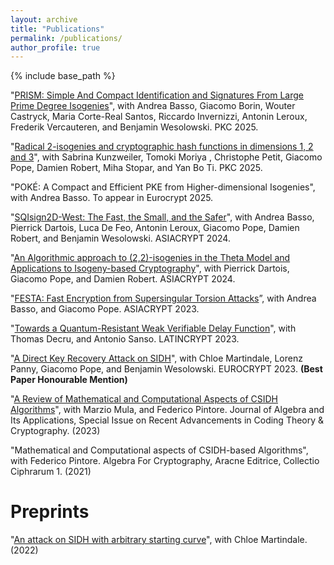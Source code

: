 ```yaml
---
layout: archive
title: "Publications"
permalink: /publications/
author_profile: true
---
```

{% include base_path %}

"[PRISM: Simple And Compact Identification and Signatures From Large Prime Degree Isogenies](https://eprint.iacr.org/2025/135)", with Andrea Basso, Giacomo Borin, Wouter Castryck, Maria Corte-Real Santos, Riccardo Invernizzi, Antonin Leroux, Frederik Vercauteren, and Benjamin Wesolowski. PKC 2025.

"[Radical 2-isogenies and cryptographic hash functions in dimensions 1, 2 and 3](https://eprint.iacr.org/2024/1732)", with Sabrina Kunzweiler, Tomoki Moriya , Christophe Petit, Giacomo Pope, Damien Robert, Miha Stopar, and Yan Bo Ti. PKC 2025.

"POKÉ: A Compact and Efficient PKE from Higher-dimensional Isogenies", with Andrea Basso. To appear in Eurocrypt 2025. 

"[SQIsign2D-West: The Fast, the Small, and the Safer](https://eprint.iacr.org/2024/760)", with Andrea Basso, Pierrick Dartois, Luca De Feo, Antonin Leroux, Giacomo Pope, Damien Robert, and Benjamin Wesolowski. ASIACRYPT 2024.

"[An Algorithmic approach to (2,2)-isogenies in the Theta Model and Applications to Isogeny-based Cryptography](https://eprint.iacr.org/2023/1747)", with Pierrick Dartois, Giacomo Pope, and Damien Robert. ASIACRYPT 2024.

"[FESTA: Fast Encryption from Supersingular Torsion Attacks](https://eprint.iacr.org/2023/660)”, with Andrea Basso, and Giacomo Pope. ASIACRYPT 2023. 

"[Towards a Quantum-Resistant Weak Verifiable Delay Function](https://eprint.iacr.org/2023/1197)", with Thomas Decru, and Antonio Sanso. LATINCRYPT 2023. 

"[A Direct Key Recovery Attack on SIDH](https://eprint.iacr.org/2023/640)", with Chloe Martindale, Lorenz Panny, Giacomo Pope, and Benjamin Wesolowski. EUROCRYPT 2023. **(Best Paper Honourable Mention)**

"[A Review of Mathematical and Computational Aspects of CSIDH Algorithms](https://www.worldscientific.com/doi/10.1142/S0219498825300028?srsltid=AfmBOoq4pHDxS0NyrehniM6GUnxwbcaz0nIb_oShNcXIfnajiVxFEVnD)", with Marzio Mula, and Federico Pintore. Journal of Algebra and Its Applications, Special Issue on Recent Advancements in Coding Theory & Cryptography. (2023) 

"Mathematical and Computational aspects of CSIDH-based Algorithms", with Federico Pintore. Algebra For Cryptography, Aracne Editrice, Collectio Ciphrarum 1. (2021)

Preprints
======

"[An attack on SIDH with arbitrary starting curve](https://eprint.iacr.org/2022/1026)", with Chloe Martindale. (2022)



<!-- ---
layout: archive
title: "Publications"
permalink: /publications/
author_profile: true
---

{% if site.author.googlescholar %}
  <div class="wordwrap">You can also find my articles on <a href="{{site.author.googlescholar}}">my Google Scholar profile</a>.</div>
{% endif %}

{% include base_path %} -->

<!-- New style rendering if publication categories are defined -->
<!-- {% if site.publication_category %}
  {% for category in site.publication_category  %}
    {% assign title_shown = false %}
    {% for post in site.publications reversed %}
      {% if post.category != category[0] %}
        {% continue %}
      {% endif %}
      {% unless title_shown %}
        <h2>{{ category[1].title }}</h2><hr />
        {% assign title_shown = true %}
      {% endunless %}
      {% include archive-single.html %}
    {% endfor %}
  {% endfor %}
{% else %}
  {% for post in site.publications reversed %}
    {% include archive-single.html %}
  {% endfor %}
{% endif %} -->





